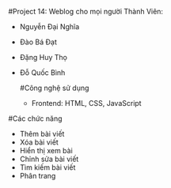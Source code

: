 #Project 14: Weblog cho mọi người
Thành Viên: 
- Nguyễn Đại Nghĩa
- Đào Bá Đạt
- Đặng Huy Thọ
- Đỗ Quốc Bình

  #Công nghệ sử dụng
  - Frontend: HTML, CSS, JavaScript

 #Các chức năng 
 - Thêm bài viết
 - Xóa bài viết
 - Hiển thị xem bài
 - Chỉnh sửa bài viết
 - Tìm kiếm bài viết
 - Phân trang

